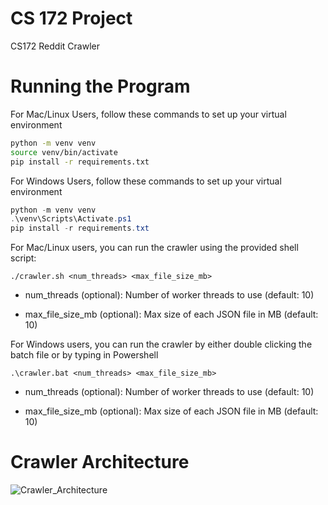 # CS 172 Project

CS172 Reddit Crawler

# Running the Program 

For Mac/Linux Users, follow these commands to set up your virtual environment

```bash
python -m venv venv
source venv/bin/activate
pip install -r requirements.txt
```

For Windows Users, follow these commands to set up your virtual environment

```powershell
python -m venv venv
.\venv\Scripts\Activate.ps1
pip install -r requirements.txt
```
For Mac/Linux users, you can run the crawler using the provided shell script:

```
./crawler.sh <num_threads> <max_file_size_mb>
```

* num_threads (optional): Number of worker threads to use (default: 10)

* max_file_size_mb (optional): Max size of each JSON file in MB (default: 10)


For Windows users, you can run the crawler by either double clicking the batch file or by typing in Powershell
```
.\crawler.bat <num_threads> <max_file_size_mb>
```
* num_threads (optional): Number of worker threads to use (default: 10)

* max_file_size_mb (optional): Max size of each JSON file in MB (default: 10)

# Crawler Architecture
![Crawler_Architecture](https://github.com/user-attachments/assets/e6d31ddc-d035-4841-b976-415750a1b1c9)

